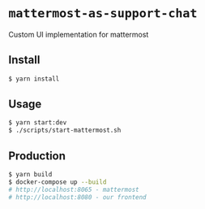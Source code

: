 # `mattermost-as-support-chat`

Custom UI implementation for mattermost

## Install

```sh
$ yarn install
```

## Usage

```sh
$ yarn start:dev
$ ./scripts/start-mattermost.sh
```

## Production

```sh
$ yarn build
$ docker-compose up --build
# http://localhost:8065 - mattermost
# http://localhost:8080 - our frontend
```
